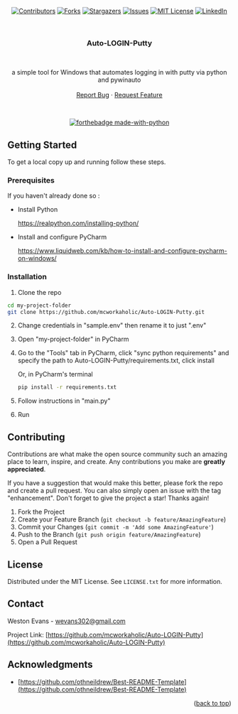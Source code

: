 <!-- Improved compatibility of back to top link: See: https://github.com/othneildrew/Best-README-Template/pull/73 -->
<a name="readme-top"></a>
<!--
*** Thanks for checking out the Best-README-Template. If you have a suggestion
*** that would make this better, please fork the repo and create a pull request
*** or simply open an issue with the tag "enhancement".
*** Don't forget to give the project a star!
*** Thanks again! Now go create something AMAZING! :D
-->



<!-- PROJECT SHIELDS -->
<!--
*** I'm using markdown "reference style" links for readability.
*** Reference links are enclosed in brackets [ ] instead of parentheses ( ).
*** See the bottom of this document for the declaration of the reference variables
*** for contributors-url, forks-url, etc. This is an optional, concise syntax you may use.
*** https://www.markdownguide.org/basic-syntax/#reference-style-links
-->
<div align="center">

[![Contributors][contributors-shield]][contributors-url]
[![Forks][forks-shield]][forks-url]
[![Stargazers][stars-shield]][stars-url]
[![Issues][issues-shield]][issues-url]
[![MIT License][license-shield]][license-url]
[![LinkedIn][linkedin-shield]][linkedin-url]

</div>

<!-- PROJECT LOGO -->
<br />
<div align="center">
  <a href="https://github.com/mcworkaholic/Auto-LOGIN-Putty"></a>

<h3 align="center">Auto-LOGIN-Putty</h3>
<br />
  <p align="center">
    a simple tool for Windows that automates logging in with putty via python and pywinauto
    <br />
    <br />
    <a href="https://github.com/mcworkaholic/Auto-LOGIN-Putty/issues">Report Bug</a>
    ·
    <a href="https://github.com/mcworkaholic/Auto-LOGIN-Putty/issues">Request Feature</a>
  </p>
</div>


<br />
<div align="center">

[![forthebadge made-with-python](http://ForTheBadge.com/images/badges/made-with-python.svg)](https://www.python.org/)

</div>

<!-- GETTING STARTED -->
## Getting Started
To get a local copy up and running follow these steps.

### Prerequisites

If you haven't already done so : 
* Install Python
  <p><a href="https://realpython.com/installing-python/">https://realpython.com/installing-python/</a></p>

* Install and configure PyCharm
  <p><a href="https://www.liquidweb.com/kb/how-to-install-and-configure-pycharm-on-windows/">https://www.liquidweb.com/kb/how-to-install-and-configure-pycharm-on-windows/</a></p>


### Installation

1.  Clone the repo
   ```sh
   cd my-project-folder 
   git clone https://github.com/mcworkaholic/Auto-LOGIN-Putty.git
   ```

2.  Change credentials in "sample.env" then rename it to just ".env"

3.  Open "my-project-folder" in PyCharm
   
4.  Go to the "Tools" tab in PyCharm, click "sync python requirements" and specify the path to Auto-LOGIN-Putty/requirements.txt, click install 
    
    Or, in PyCharm's terminal
    
    ```sh
    pip install -r requirements.txt 
    ```

5.  Follow instructions in "main.py"

6.  Run

<!-- CONTRIBUTING -->
## Contributing

Contributions are what make the open source community such an amazing place to learn, inspire, and create. Any contributions you make are **greatly appreciated**.

If you have a suggestion that would make this better, please fork the repo and create a pull request. You can also simply open an issue with the tag "enhancement".
Don't forget to give the project a star! Thanks again!

1. Fork the Project
2. Create your Feature Branch (`git checkout -b feature/AmazingFeature`)
3. Commit your Changes (`git commit -m 'Add some AmazingFeature'`)
4. Push to the Branch (`git push origin feature/AmazingFeature`)
5. Open a Pull Request





<!-- LICENSE -->
## License

Distributed under the MIT License. See `LICENSE.txt` for more information.





<!-- CONTACT -->
## Contact

Weston Evans - wevans302@gmail.com 

Project Link: [https://github.com/mcworkaholic/Auto-LOGIN-Putty](https://github.com/mcworkaholic/Auto-LOGIN-Putty)





<!-- ACKNOWLEDGMENTS -->
## Acknowledgments

* [https://github.com/othneildrew/Best-README-Template](https://github.com/othneildrew/Best-README-Template)

<p align="right">(<a href="#readme-top">back to top</a>)</p>



<!-- MARKDOWN LINKS & IMAGES -->
<!-- https://www.markdownguide.org/basic-syntax/#reference-style-links -->
[contributors-shield]: https://img.shields.io/github/contributors/mcworkaholic/Auto-LOGIN-Putty.svg?style=for-the-badge
[contributors-url]: https://github.com/mcworkaholic/Auto-LOGIN-Putty/graphs/contributors
[forks-shield]: https://img.shields.io/github/forks/mcworkaholic/Auto-LOGIN-Putty.svg?style=for-the-badge
[forks-url]: https://github.com/mcworkaholic/Auto-LOGIN-Putty/network/members
[stars-shield]: https://img.shields.io/github/stars/mcworkaholic/Auto-LOGIN-Putty.svg?style=for-the-badge
[stars-url]: https://github.com/mcworkaholic/Auto-LOGIN-Putty/stargazers
[issues-shield]: https://img.shields.io/github/issues/mcworkaholic/Auto-LOGIN-Putty.svg?style=for-the-badge
[issues-url]: https://github.com/mcworkaholic/Auto-LOGIN-Putty/issues
[license-shield]: https://img.shields.io/github/license/mcworkaholic/Auto-LOGIN-Putty.svg?style=for-the-badge
[license-url]: https://github.com/mcworkaholic/Auto-LOGIN-Putty/blob/master/LICENSE.txt
[linkedin-shield]: https://img.shields.io/badge/-LinkedIn-black.svg?style=for-the-badge&logo=linkedin&colorB=555
[linkedin-url]: https://linkedin.com/in/weston-evans
[product-screenshot]: images/screenshot.png

